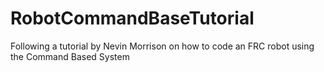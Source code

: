 # RobotCommandBaseTutorial
Following a tutorial by Nevin Morrison on how to code an FRC robot using the Command Based System
